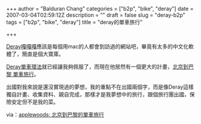 +++
author = "Balduran Chang"
categories = ["b2p", "bike", "deray"]
date = 2007-03-04T02:59:12Z
description = ""
draft = false
slug = "deray-b2p"
tags = ["b2p", "bike", "deray"]
title = "deray的單車旅行"

+++


[Deray嘎嘎嘎](http://www.deray.org/ "Deray嘎嘎嘎")應該是每個用mac的人都會到訪過的網站吧，畢竟有太多的中文化軟體了，簡直是個大寶庫。

[Deray單車環法](http://www.blog.deray.org/facnce_tour.html "單車環法 | Deray嘎嘎嘎")就已經讓我夠佩服了，而現在他居然有一個更大的計畫，[北京到巴黎 單車旅行](http://www.b2p.deray.org/ "Deray 的北京到巴黎 單車旅行 2007年 再次追逐冒險")。

出國對我來說是還沒實現過的夢想，我的重點不在出國兩個字，而是像Deray這樣獨自計畫、收集資料、親自完成，那樣才是我夢想中的旅行，跟個旅行團出國，保險安定但不是我的菜。

via：[applewoods: 北京到巴黎的單車旅行](http://applewoods.org/archives/2007/03/deray_b2p_bike.php "applewoods: 北京到巴黎的單車旅行")

